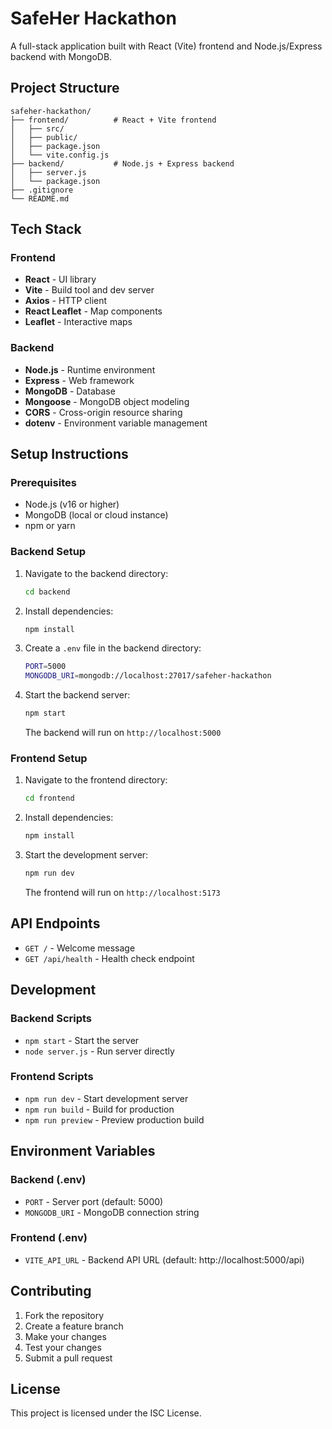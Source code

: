 # SafeHer Hackathon

A full-stack application built with React (Vite) frontend and Node.js/Express backend with MongoDB.

## Project Structure

```
safeher-hackathon/
├── frontend/          # React + Vite frontend
│   ├── src/
│   ├── public/
│   ├── package.json
│   └── vite.config.js
├── backend/           # Node.js + Express backend
│   ├── server.js
│   └── package.json
├── .gitignore
└── README.md
```

## Tech Stack

### Frontend
- **React** - UI library
- **Vite** - Build tool and dev server
- **Axios** - HTTP client
- **React Leaflet** - Map components
- **Leaflet** - Interactive maps

### Backend
- **Node.js** - Runtime environment
- **Express** - Web framework
- **MongoDB** - Database
- **Mongoose** - MongoDB object modeling
- **CORS** - Cross-origin resource sharing
- **dotenv** - Environment variable management

## Setup Instructions

### Prerequisites
- Node.js (v16 or higher)
- MongoDB (local or cloud instance)
- npm or yarn

### Backend Setup

1. Navigate to the backend directory:
   ```bash
   cd backend
   ```

2. Install dependencies:
   ```bash
   npm install
   ```

3. Create a `.env` file in the backend directory:
   ```bash
   PORT=5000
   MONGODB_URI=mongodb://localhost:27017/safeher-hackathon
   ```

4. Start the backend server:
   ```bash
   npm start
   ```

   The backend will run on `http://localhost:5000`

### Frontend Setup

1. Navigate to the frontend directory:
   ```bash
   cd frontend
   ```

2. Install dependencies:
   ```bash
   npm install
   ```

3. Start the development server:
   ```bash
   npm run dev
   ```

   The frontend will run on `http://localhost:5173`

## API Endpoints

- `GET /` - Welcome message
- `GET /api/health` - Health check endpoint

## Development

### Backend Scripts
- `npm start` - Start the server
- `node server.js` - Run server directly

### Frontend Scripts
- `npm run dev` - Start development server
- `npm run build` - Build for production
- `npm run preview` - Preview production build

## Environment Variables

### Backend (.env)
- `PORT` - Server port (default: 5000)
- `MONGODB_URI` - MongoDB connection string

### Frontend (.env)
- `VITE_API_URL` - Backend API URL (default: http://localhost:5000/api)

## Contributing

1. Fork the repository
2. Create a feature branch
3. Make your changes
4. Test your changes
5. Submit a pull request

## License

This project is licensed under the ISC License.

